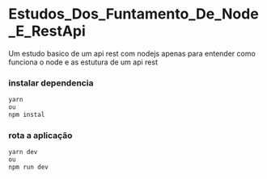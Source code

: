 # Estudos_Dos_Funtamento_De_Node_E_RestApi

Um estudo basico de um api rest com nodejs
apenas para entender como funciona o node e as estutura de um api rest
### instalar dependencia

  ```bash
  yarn 
  ou
  npm instal
  ```
### rota a aplicação
  ```bash
  yarn dev 
  ou
  npm run dev
  ```
